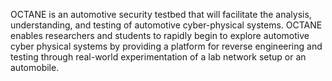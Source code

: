 OCTANE is an automotive security testbed that will facilitate the analysis, understanding, and testing of automotive cyber-physical systems. OCTANE enables researchers and students to rapidly begin to explore automotive cyber physical systems by providing a platform for reverse engineering and testing through real-world experimentation of a lab network setup or an automobile.
